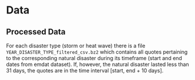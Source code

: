 # **Data**

## **Processed Data**

For each disaster type (storm or heat wave) there is a file ``YEAR_DISASTER_TYPE_filtered_csv.bz2`` which contains all quotes pertaining to the corresponding natural disaster during its timeframe (start and end dates from emdat dataset). If, however, the natural disaster lasted less than 31 days, the quotes are in the time interval [start, end + 10 days].